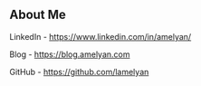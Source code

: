## About Me


LinkedIn - https://www.linkedin.com/in/amelyan/

Blog - https://blog.amelyan.com

GitHub - https://github.com/lamelyan


